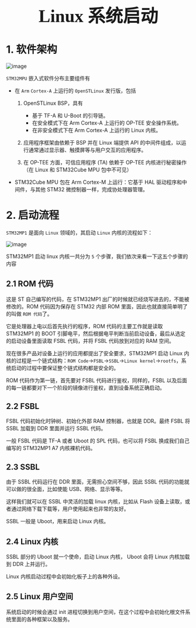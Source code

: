 ### <center> <font size=34 face="STKaiti"> Linux 系统启动 </font>    <!-- {docsify-ignore} -->

# 1. 软件架构

![image](https://user-images.githubusercontent.com/26021085/168005777-3330ee84-a605-445b-b889-6630ca81bb3d.png)

`STM32MPU` 嵌入式软件分布主要组件有

* 在 `Arm` `Cortex-A` 上运行的 `OpenSTLinux` 发行版，包括

  1. OpenSTLinux BSP，具有

     * 基于 TF-A 和 U-Boot 的引导链。
     * 在安全模式下在 Arm Cortex-A 上运行的 OP-TEE 安全操作系统。
     * 在非安全模式下在 Arm Cortex-A 上运行的 Linux 内核。

  2. 应用程序框架由依赖于 BSP 并在 Linux 端提供 API 的中间件组成，以运行通常通过显示器、触摸屏等与用户交互的应用程序。

  3. 在 OP-TEE 方面，可信应用程序 (TA) 依赖于 OP-TEE 内核进行秘密操作（在 Linux 和 STM32Cube MPU 包中不可见）

* STM32Cube MPU 包在 Arm Cortex-M 上运行：它基于 HAL 驱动程序和中间件，与其他 STM32 微控制器一样，完成协处理器管理。

# 2. 启动流程

`STM32MP1` 是面向 `Linux` 领域的，其启动 `Linux` 内核的流程如下：

![image](https://user-images.githubusercontent.com/26021085/168005902-4a03eb60-da07-4de8-929b-a4ff7ecce21b.png)

STM32MP1 启动 linux 内核一共分为 `5` 个步骤，我们依次来看一下这五个步骤的内容

## 2.1 ROM 代码

这是 ST 自己编写的代码，在 STM32MP1 出厂的时候就已经烧写进去的，不能被修改的。ROM 代码因为保存在 STM32 内部 ROM 里面，因此也就直接简单明了的叫做 `ROM 代码`了。

它是处理器上电以后首先执行的程序，ROM 代码的主要工作就是读取 STM32MP1 的 BOOT 引脚电平，然后根据电平判断当前启动设备，最后从选定的启动设备里面读取 FSBL 代码，并将 FSBL 代码放到对应的 RAM 空间。

现在很多产品对设备上运行的应用都提出了安全要求，STM32MP1 启动 Linux 内核的过程是一个链式结构：`ROM Code`→`FSBL`→`SSBL`→`Linux kernel`→`rootfs`，系统启动的过程中要保证整个链式结构都是安全的。

ROM 代码作为第一链，首先要对 FSBL 代码进行鉴权，同样的，FSBL 以及后面的每一链都要对下一个阶段的镜像进行鉴权，直到设备系统正确启动。

## 2.2 FSBL

FSBL 代码初始化时钟树、初始化外部 RAM 控制器，也就是 DDR。最终 FSBL 将 SSBL 加载到 DDR 里面并运行 SSBL 代码。

一般 FSBL 代码是 TF-A 或者 Uboot 的 SPL 代码，也可以将 FSBL 换成我们自己编写的 STM32MP1 A7 内核裸机代码。

## 2.3 SSBL

由于 SSBL 代码运行在 DDR 里面，无需担心空间不够，因此 SSBL 代码的功能就可以做的很全面，比如使能 USB、网络、显示等等。

这样我们就可以在 SSBL 中灵活的加载 linux 内核，比如从 Flash 设备上读取，或者通过网络下载下载等，用户使用起来也非常的友好。

SSBL 一般是 Uboot，用来启动 Linux 内核。

## 2.4 Linux 内核

SSBL 部分的 Uboot 就一个使命，启动 Linux 内核， Uboot 会将 Linux 内核加载到 DDR 上并运行。 

Linux 内核启动过程中会初始化板子上的各种外设。

## 2.5 Linux 用户空间

系统启动的时候会通过 init 进程切换到用户空间，在这个过程中会初始化根文件系统里面的各种框架以及服务。
